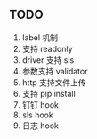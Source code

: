 ## TODO

1. label 机制
2. 支持 readonly
4. driver 支持 sls
5. 参数支持 validator
6. http 支持文件上传
7. 支持 pip install
8. 钉钉 hook
9. sls hook
10. 日志 hook
